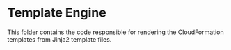 # Template Engine

This folder contains the code responsible for rendering the CloudFormation templates from Jinja2
template files.